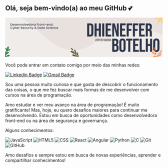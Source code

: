## Olá, seja bem-vindo(a) ao meu GitHub 💕

<img src="./capa.png" alt="Capa de apresentação">

Você pode entrar em contato comigo por meio das minhas redes:

[![Linkedin Badge](https://img.shields.io/badge/-Dhieneffer%20Botelho-F2F2F2?style=flat-square&logo=Linkedin&logoColor=2B3448&link=https://www.linkedin.com/in/dhienefferbc-dev/)](https://www.linkedin.com/in/dhienefferbc-dev/)
[![Gmail Badge](https://img.shields.io/badge/-dhieneffer_bc@hotmail.com-F2F2F2?style=flat-square&logo=Gmail&logoColor=2B3448&link=mailto:dhieneffer_bc@hotmail.com)](mailto:dhieneffer_bc@hotmail.com)

Sou uma pessoa muito curiosa e que gosta de descobrir o funcionamento das coisas, o que me fez buscar mais formas de me desenvolver com cursos na área de programação.

Amo estudar e ver meu avanço na área de programação! É muito gratificante! Mas, hoje, eu quero desafios maiores para continuar me desenvolvendo.
Estou em busca de oportunidades como desenvolvedora front-end ou na área de segurança e governança.

Alguns conhecimentos:

![JavaScript](https://img.shields.io/badge/-JavaScript-F2F2F2?style=flat&logo=javascript)
![HTML5](https://img.shields.io/badge/-HTML5-F2F2F2?style=flat&logo=HTML5)
![CSS](https://img.shields.io/badge/-CSS-F2F2F2?style=flat&logo=CSS3&logoColor=1572B6)
![React](https://img.shields.io/badge/-React-F2F2F2?style=flat&logo=react)
![Angular](https://img.shields.io/badge/-Angular-F2F2F2?style=flat&logo=angular)
![Python](https://img.shields.io/badge/-Python-F2F2F2?style=flat&logo=python)
![C](https://img.shields.io/badge/-C/C++-F2F2F2?style=flat&logo=c)
![Git](https://img.shields.io/badge/-Git-F2F2F2?style=flat&logo=git)
![GitHub](https://img.shields.io/badge/-GitHub-F2F2F2?style=flat&logo=github)

Amo desafios e sempre estou em busca de novas experiências, aprender e compartilhar conhecimentos!
